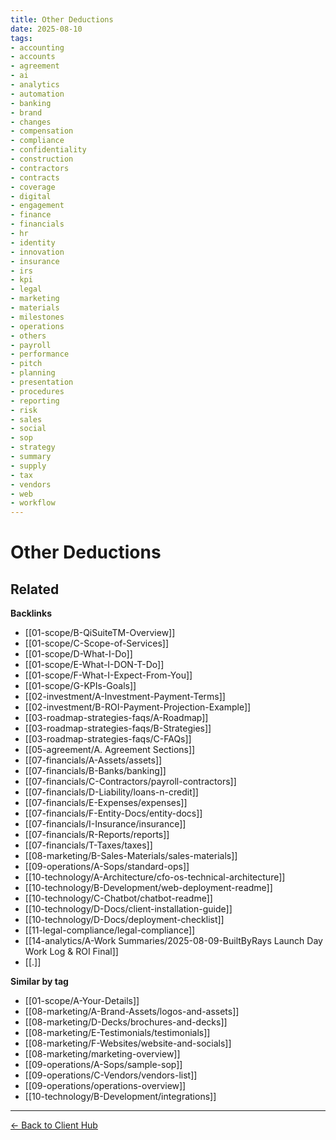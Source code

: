 ```yaml
---
title: Other Deductions
date: 2025-08-10
tags:
- accounting
- accounts
- agreement
- ai
- analytics
- automation
- banking
- brand
- changes
- compensation
- compliance
- confidentiality
- construction
- contractors
- contracts
- coverage
- digital
- engagement
- finance
- financials
- hr
- identity
- innovation
- insurance
- irs
- kpi
- legal
- marketing
- materials
- milestones
- operations
- others
- payroll
- performance
- pitch
- planning
- presentation
- procedures
- reporting
- risk
- sales
- social
- sop
- strategy
- summary
- supply
- tax
- vendors
- web
- workflow
---
```

# Other Deductions

<!-- RELATED:START -->

## Related
**Backlinks**
- [[01-scope/B-QiSuiteTM-Overview]]
- [[01-scope/C-Scope-of-Services]]
- [[01-scope/D-What-I-Do]]
- [[01-scope/E-What-I-DON-T-Do]]
- [[01-scope/F-What-I-Expect-From-You]]
- [[01-scope/G-KPIs-Goals]]
- [[02-investment/A-Investment-Payment-Terms]]
- [[02-investment/B-ROI-Payment-Projection-Example]]
- [[03-roadmap-strategies-faqs/A-Roadmap]]
- [[03-roadmap-strategies-faqs/B-Strategies]]
- [[03-roadmap-strategies-faqs/C-FAQs]]
- [[05-agreement/A. Agreement Sections]]
- [[07-financials/A-Assets/assets]]
- [[07-financials/B-Banks/banking]]
- [[07-financials/C-Contractors/payroll-contractors]]
- [[07-financials/D-Liability/loans-n-credit]]
- [[07-financials/E-Expenses/expenses]]
- [[07-financials/F-Entity-Docs/entity-docs]]
- [[07-financials/I-Insurance/insurance]]
- [[07-financials/R-Reports/reports]]
- [[07-financials/T-Taxes/taxes]]
- [[08-marketing/B-Sales-Materials/sales-materials]]
- [[09-operations/A-Sops/standard-ops]]
- [[10-technology/A-Architecture/cfo-os-technical-architecture]]
- [[10-technology/B-Development/web-deployment-readme]]
- [[10-technology/C-Chatbot/chatbot-readme]]
- [[10-technology/D-Docs/client-installation-guide]]
- [[10-technology/D-Docs/deployment-checklist]]
- [[11-legal-compliance/legal-compliance]]
- [[14-analytics/A-Work Summaries/2025-08-09-BuiltByRays Launch Day Work Log & ROI Final]]
- [[.]]

**Similar by tag**
- [[01-scope/A-Your-Details]]
- [[08-marketing/A-Brand-Assets/logos-and-assets]]
- [[08-marketing/D-Decks/brochures-and-decks]]
- [[08-marketing/E-Testimonials/testimonials]]
- [[08-marketing/F-Websites/website-and-socials]]
- [[08-marketing/marketing-overview]]
- [[09-operations/A-Sops/sample-sop]]
- [[09-operations/C-Vendors/vendors-list]]
- [[09-operations/operations-overview]]
- [[10-technology/B-Development/integrations]]

<!-- RELATED:END -->


---
[← Back to Client Hub](https://www.builtbyrays.com/Client-Vault/portal)